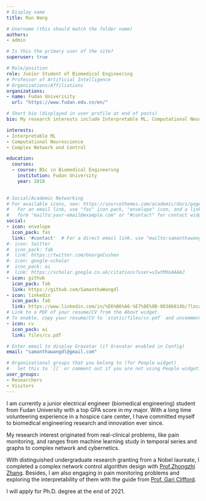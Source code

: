 ```yaml
---
# Display name
title: Run Wang

# Username (this should match the folder name)
authors:
- admin

# Is this the primary user of the site?
superuser: true

# Role/position
role: Junior Student of Biomedical Engineering
# Professor of Artificial Intelligence
# Organizations/Affiliations
organizations:
- name: Fudan Univerisity
  url: "https://www.fudan.edu.cn/en/"

# Short bio (displayed in user profile at end of posts)
bio: My research interests include Interpretable ML, Computational Neuroscience, Complex Network and Control.

interests:
- Interpretable ML
- Computational Neuroscience
- Complex Network and Control

education:
  courses:
  - course: BSc in Biomedical Engineering 
    institution: Fudan University
    year: 2018
  

# Social/Academic Networking
# For available icons, see: https://sourcethemes.com/academic/docs/page-builder/#icons
#   For an email link, use "fas" icon pack, "envelope" icon, and a link in the
#   form "mailto:your-email@example.com" or "#contact" for contact widget.
social:
- icon: envelope
  icon_pack: fas
  link: '#contact'  # For a direct email link, use "mailto:samanthawangdl@gmail.com".
#- icon: twitter
#  icon_pack: fab
#  link: https://twitter.com/GeorgeCushen
#- icon: google-scholar
#  icon_pack: ai
#  link: https://scholar.google.co.uk/citations?user=sIwtMXoAAAAJ
- icon: github
  icon_pack: fab
  link: https://github.com/SamanthaWangdl
- icon: linkedin
  icon_pack: fab
  link: https://www.linkedin.com/in/%E6%B6%A6-%E7%8E%8B-80386814b/?locale=en_US
# Link to a PDF of your resume/CV from the About widget.
# To enable, copy your resume/CV to `static/files/cv.pdf` and uncomment the lines below.
- icon: cv
  icon_pack: ai
  link: files/cv.pdf

# Enter email to display Gravatar (if Gravatar enabled in Config)
email: "samanthawangdl@gmail.com"

# Organizational groups that you belong to (for People widget)
#   Set this to `[]` or comment out if you are not using People widget.
user_groups:
- Researchers
- Visitors
---
```


I am currently a junior electrical engineer (biomedical engineering) student from Fudan University with a top GPA score in my major. With a long time volunteering experience in a hospice care center, I have committed myself to biomedical engineering research and innovation ever since. 

My research interest originated from real-clinical problems, like pain monitoring, and ranges from machine learning study in temporal series and graphs to complex network and cybernetics. 

With distinguished undergraduate research granting from a Nobel laureate, I completed a complex network control algorithm design with [Prof.Zhongzhi Zhang](https://scholar.google.com/citations?user=DrcEuSkAAAAJ&hl=zh-CN). Besides, I am also engaging in pain monitoring problems and exploring the interpretability of them with the guide from [Prof. Gari Clifford](https://scholar.google.com/citations?user=VwYoZ6gAAAAJ&hl=zh-CN).

I will apply for Ph.D. degree at the end of 2021.
